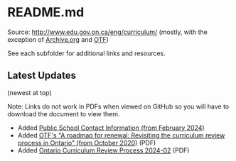 # README.md

Source: <http://www.edu.gov.on.ca/eng/curriculum/> (mostly, with the exception of [Archive.org](Archive.org) and [OTF](OTF))

See each subfolder for additional links and resources.

## Latest Updates

(newest at top)

Note: Links do not work in PDFs when viewed on GitHub so you will have to download the document to view them.

- Added [Public School Contact Information (from February 2024)](Admin/public_school_contact_list_february2024_en.xlsx)
- Added [OTF's "A roadmap for renewal: Revisiting the curriculum review process in Ontario" (from October 2020)](OTF/A-roadmap-for-renewal-Revisiting-the-curriculum-review-process-in-Ontario-2020-10.pdf) (PDF)
- Added [Ontario Curriculum Review Process 2024-02](Admin/Ontario-Curriculum-Review-Process-2024-02.pdf) (PDF)
